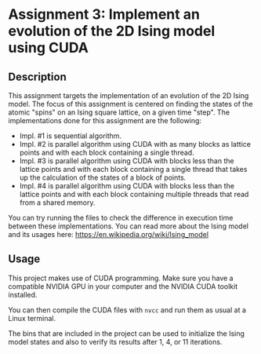 # Assignment 3: Implement an evolution of the 2D Ising model using CUDA

## Description

This assignment targets the implementation of an evolution of the 2D Ising model. The focus of this assignment is centered on finding the states of the atomic "spins" on an Ising square lattice, on a given time "step". The implementations done for this assignment are the following:
- Impl. #1 is sequential algorithm.
- Impl. #2 is parallel algorithm using CUDA with as many blocks as lattice points and with each block containing a single thread.
- Impl. #3 is parallel algorithm using CUDA with blocks less than the lattice points and with each block containing a single thread that takes up the calculation of the states of a block of points.
- Impl. #4 is parallel algorithm using CUDA with blocks less than the lattice points and with each block containing multiple threads that read from a shared memory.

You can try running the files to check the difference in execution time between these implementations. 
You can read more about the Ising model and its usages here: 
https://en.wikipedia.org/wiki/Ising_model

## Usage

This project makes use of CUDA programming. Make sure you have a compatible NVIDIA GPU in your computer and the NVIDIA CUDA toolkit installed.

You can then compile the CUDA files with `nvcc` and run them as usual at a Linux terminal.

The bins that are included in the project can be used to initialize the Ising model states and also to verify its results after 1, 4, or 11 iterations.

